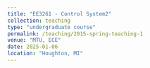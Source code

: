```yaml
---
title: "EE3261 - Control System2"
collection: teaching
type: "undergraduate course"
permalink: /teaching/2015-spring-teaching-1
venue: "MTU, ECE"
date: 2025-01-06
location: "Houghton, MI"
---
```


<!--This is a description of a teaching experience. You can use markdown like any other post.

Heading 1
======

Heading 2
======

Heading 3
======
-->
